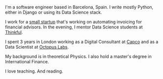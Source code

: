 I'm a software engineer based in Barcelona, Spain. I write mostly Python, either in Django or using its Data Science stack.

I work for a [small startup](https://www.gaa9.com/) that's working on automating invoicing for financial advisors. In the evening, I mentor Data Science students at [Thinkful](https://www.thinkful.com/).

I spent 3 years in London working as a Digital Consultant at [Capco](https://capco.com/) and as a Data Scientist at [Octopus Labs](https://octopuslabs.com/).

My background is in theoretical Physics. I also hold a master's degree in International Finance.

I love teaching. And reading.
